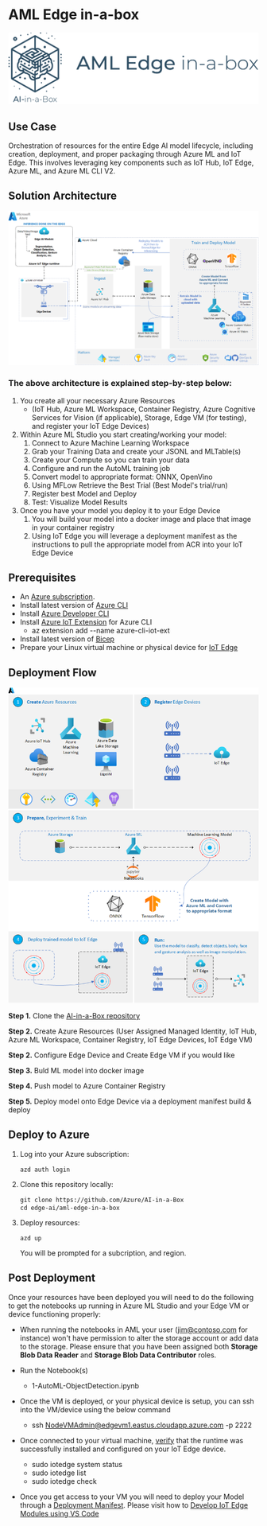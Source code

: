 # AML Edge in-a-box
![Banner](./readme_assets/banner-aml-edge-in-a-box.png)

## Use Case
Orchestration of resources for the entire Edge AI model lifecycle, including creation, deployment, and proper packaging through Azure ML and IoT Edge. This involves leveraging key components such as IoT Hub, IoT Edge, Azure ML, and Azure ML CLI V2.

## Solution Architecture
<img src="./readme_assets/edgeai-mledge-architecture.png" />

### The above architecture is explained step-by-step below:
1. You create all your necessary Azure Resources
    * (IoT Hub, Azure ML Workspace, Container Registry, Azure Cognitive Services for Vision (if applicable), Storage, Edge VM (for testing), and register your IoT Edge Devices)
1. Within Azure ML Studio you start creating/working your model:
    1. Connect to Azure Machine Learning Workspace
    2. Grab your Training Data and create your JSONL and MLTable(s)
    3. Create your Compute so you can train your data
    4. Configure and run the AutoML training job
    5. Convert model to appropriate format: ONNX, OpenVino
    6. Using MFLow Retrieve the Best Trial (Best Model's trial/run)
    7. Register best Model and Deploy
    8. Test: Visualize Model Results
1. Once you have your model you deploy it to your Edge Device
    1. You will build your model into a docker image and place that image in your container registry
    1. Using IoT Edge you will leverage a deployment manifest as the instructions to pull the appropriate model from ACR into your IoT Edge Device


## Prerequisites
* An [Azure subscription](https://azure.microsoft.com/en-us/free/).
* Install latest version of [Azure CLI](https://docs.microsoft.com/en-us/cli/azure/install-azure-cli-windows?view=azure-cli-latest)
* Install [Azure Developer CLI](https://learn.microsoft.com/en-us/azure/developer/azure-developer-cli/install-azd)
* Install [Azure IoT Extension](https://github.com/Azure/azure-iot-cli-extension) for Azure CLI
    * az extension add --name azure-cli-iot-ext
* Install latest version of [Bicep](https://docs.microsoft.com/en-us/azure/azure-resource-manager/bicep/install)
* Prepare your Linux virtual machine or physical device for [IoT Edge](https://learn.microsoft.com/en-us/azure/iot-edge/how-to-provision-single-device-linux-symmetric)

## Deployment Flow 
<img src="./readme_assets/edgeai-mledge-flow.png" />

**Step 1.** Clone the [AI-in-a-Box repository](https://github.com/Azure/AI-in-a-Box)

**Step 2.** Create Azure Resources (User Assigned Managed Identity, IoT Hub, Azure ML Workspace, Container Registry, IoT Edge Devices, IoT Edge VM)

**Step 2.** Configure Edge Device and Create Edge VM if you would like

**Step 3.** Buld ML model into docker image

**Step 4.** Push model to Azure Container Registry

**Step 5.** Deploy model onto Edge Device via a deployment manifest build & deploy

## Deploy to Azure

1. Log into your Azure subscription: 
    ```
    azd auth login
    ```

1. Clone this repository locally: 

    ```
    git clone https://github.com/Azure/AI-in-a-Box
    cd edge-ai/aml-edge-in-a-box
    ```

2. Deploy resources:
    ```
    azd up
    ```

    You will be prompted for a subcription, and region.


## Post Deployment
Once your resources have been deployed you will need to do the following to get the notebooks up running in Azure ML Studio and your Edge VM or device functioning properly:

* When running the notebooks in AML your user (jim@contoso.com for instance) won't have permission to alter the storage account or add data to the storage. Please ensure that you have been assigned both **Storage Blob Data Reader** and **Storage Blob Data Contributor** roles.

* Run the Notebook(s) 
    * 1-AutoML-ObjectDetection.ipynb

* Once the VM is deployed, or your physical device is setup, you can ssh into the VM/device using the below command   
    * ssh NodeVMAdmin@edgevm1.eastus.cloudapp.azure.com -p 2222 

* Once connected to your virtual machine, [verify](https://learn.microsoft.com/en-us/azure/iot-edge/quickstart-linux) that the runtime was successfully installed and configured on your IoT Edge device.
    * sudo iotedge system status
    * sudo iotedge list
    * sudo iotedge check

* Once you get access to your VM you will need to deploy your Model through a [Deployment Manifest](https://learn.microsoft.com/en-us/azure/iot-edge/module-composition). Please visit how to [Develop IoT Edge Modules using VS Code](https://learn.microsoft.com/en-us/azure/iot-edge/tutorial-develop-for-linux?view=iotedge-1.4&tabs=csharp&pivots=iotedge-dev-cli)